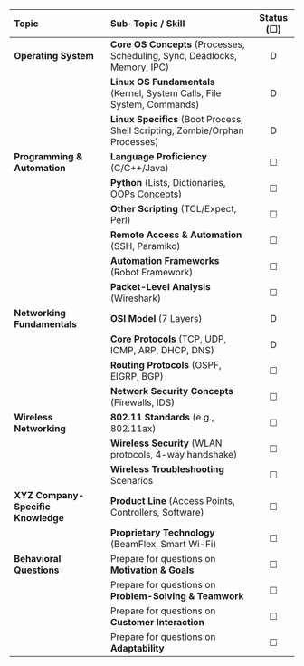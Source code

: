 | Topic                              | Sub-Topic / Skill                                                            | Status (☐) |
| :--------------------------------- | :--------------------------------------------------------------------------- | :--------: |
| **Operating System**               | **Core OS Concepts** (Processes, Scheduling, Sync, Deadlocks, Memory, IPC)   |     D      |
|                                    | **Linux OS Fundamentals** (Kernel, System Calls, File System, Commands)      |     D      |
|                                    | **Linux Specifics** (Boot Process, Shell Scripting, Zombie/Orphan Processes) |     D      |
| **Programming & Automation**       | **Language Proficiency** (C/C++/Java)                                        |     ☐      |
|                                    | **Python** (Lists, Dictionaries, OOPs Concepts)                              |     ☐      |
|                                    | **Other Scripting** (TCL/Expect, Perl)                                       |     ☐      |
|                                    | **Remote Access & Automation** (SSH, Paramiko)                               |     ☐      |
|                                    | **Automation Frameworks** (Robot Framework)                                  |     ☐      |
|                                    | **Packet-Level Analysis** (Wireshark)                                        |     ☐      |
| **Networking Fundamentals**        | **OSI Model** (7 Layers)                                                     |     D      |
|                                    | **Core Protocols** (TCP, UDP, ICMP, ARP, DHCP, DNS)                          |     D      |
|                                    | **Routing Protocols** (OSPF, EIGRP, BGP)                                     |     ☐      |
|                                    | **Network Security Concepts** (Firewalls, IDS)                               |     ☐      |
| **Wireless Networking**            | **802.11 Standards** (e.g., 802.11ax)                                        |     ☐      |
|                                    | **Wireless Security** (WLAN protocols, 4-way handshake)                      |     ☐      |
|                                    | **Wireless Troubleshooting** Scenarios                                       |     ☐      |
| **XYZ Company-Specific Knowledge** | **Product Line** (Access Points, Controllers, Software)                      |     ☐      |
|                                    | **Proprietary Technology** (BeamFlex, Smart Wi-Fi)                           |     ☐      |
| **Behavioral Questions**           | Prepare for questions on **Motivation & Goals**                              |     ☐      |
|                                    | Prepare for questions on **Problem-Solving & Teamwork**                      |     ☐      |
|                                    | Prepare for questions on **Customer Interaction**                            |     ☐      |
|                                    | Prepare for questions on **Adaptability**                                    |     ☐      |
